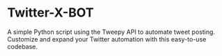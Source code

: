 # Twitter-X-BOT
A simple Python script using the Tweepy API to automate tweet posting. Customize and expand your Twitter automation with this easy-to-use codebase.
